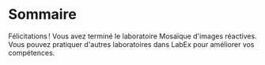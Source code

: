 # Sommaire

Félicitations ! Vous avez terminé le laboratoire Mosaïque d'images réactives. Vous pouvez pratiquer d'autres laboratoires dans LabEx pour améliorer vos compétences.
